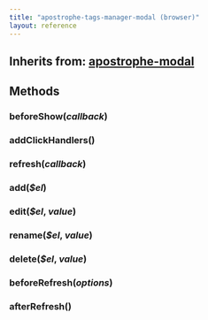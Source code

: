 ```yaml
---
title: "apostrophe-tags-manager-modal (browser)"
layout: reference
---
```

## Inherits from: [apostrophe-modal](../apostrophe-modal/browser-apostrophe-modal.html)

## Methods
### beforeShow(*callback*)

### addClickHandlers()

### refresh(*callback*)

### add(*$el*)

### edit(*$el*, *value*)

### rename(*$el*, *value*)

### delete(*$el*, *value*)

### beforeRefresh(*options*)

### afterRefresh()


